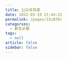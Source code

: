 ```yaml
---
title: 公众号目录
date: 2022-03-19 21:44:21
permalink: /pages/15c039/
categories: 
  - 新生必看
tags: 
  - null
article: false
sidebar: false
---
```

